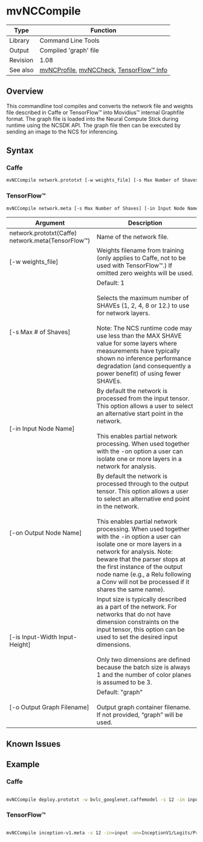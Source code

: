 # mvNCCompile

Type|Function
------------ | -------------
Library|Command Line Tools
Output| Compiled 'graph' file 
Revision|1.08
See also| [mvNCProfile](profile.md), [mvNCCheck](check.md), [TensorFlow™ Info](../TensorFlow.md)

## Overview
This commandline tool compiles and converts the network file and weights file described in Caffe or TensorFlow™ into Movidius™ internal Graphfile format.  The graph file is loaded into the Neural Compute Stick during runtime using the NCSDK API.  The graph file then can be executed by sending an image to the NCS for inferencing.

## Syntax

### Caffe
```bash
mvNCCompile network.prototxt [-w weights_file] [-s Max Number of Shaves] [-in Input Node Name] [-on Output Node Name] [-is Input-Width Input-Height] [-o Output Graph Filename]
```
### TensorFlow™
```bash
mvNCCompile network.meta [-s Max Number of Shaves] [-in Input Node Name] [-on Output Node Name] [-is Input-Width Input-Height] [-o Output Graph Filename]
```

Argument|Description
------------ | -------------
network.prototxt(Caffe)<br>network.meta(TensorFlow™)|Name of the network file. 
[-w weights_file]|Weights filename from training (only applies to Caffe, not to be used with TensorFlow™.) If omitted zero weights will be used. 
[-s Max # of Shaves]|Default: 1<br><br>Selects the maximum number of SHAVEs (1, 2, 4, 8 or 12.) to use for network layers.<br><br>Note: The NCS runtime code may use less than the MAX SHAVE value for some layers where measurements have typically shown no inference performance degradation (and consequently a power benefit) of using fewer SHAVEs.
[-in Input Node Name]|By default the network is processed from the input tensor. This option allows a user to select an alternative start point in the network.<br><br>This enables partial network processing. When used together with the -on option a user can isolate one or more layers in a network for analysis.
[-on Output Node Name]|By default the network is processed through to the output tensor. This option allows a user to select an alternative end point in the network.<br><br>This enables partial network processing. When used together with the -in option a user can isolate one or more layers in a network for analysis.  Note: beware that the parser stops at the first instance of the output node name (e.g., a Relu following a Conv will not be processed if it shares the same name).
[-is Input-Width Input-Height]|Input size is typically described as a part of the network. For networks that do not have dimension constraints on the input tensor, this option can be used to set the desired input dimensions.<br><br>Only two dimensions are defined because the batch size is always 1 and the number of color planes is assumed to be 3.
[-o Output Graph Filename]|Default: "graph"<br><br>Output graph container filename. If not provided, “graph” will be used.

## Known Issues

## Example
### Caffe
```bash

mvNCCompile deploy.prototxt -w bvlc_googlenet.caffemodel -s 12 -in input -on prob -is 224 224 -o GoogLeNet.graph

```
### TensorFlow™
```bash

mvNCCompile inception-v1.meta -s 12 -in=input -on=InceptionV1/Logits/Predictions/Reshape_1 -is 224 224 -o InceptionV1.graph

```

